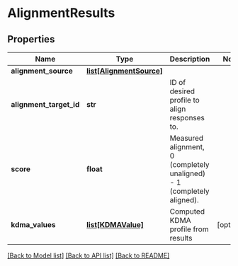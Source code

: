 # AlignmentResults

## Properties
Name | Type | Description | Notes
------------ | ------------- | ------------- | -------------
**alignment_source** | [**list[AlignmentSource]**](AlignmentSource.md) |  | 
**alignment_target_id** | **str** | ID of desired profile to align responses to. | 
**score** | **float** | Measured alignment, 0 (completely unaligned) - 1 (completely aligned). | 
**kdma_values** | [**list[KDMAValue]**](KDMAValue.md) | Computed KDMA profile from results | [optional] 

[[Back to Model list]](../README.md#documentation-for-models) [[Back to API list]](../README.md#documentation-for-api-endpoints) [[Back to README]](../README.md)

